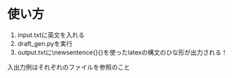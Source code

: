 # 使い方
1. input.txtに英文を入れる
2. draft_gen.pyを実行
3. output.txtに\newsentence{}{}を使ったlatexの構文のひな形が出力される！

入出力例はそれぞれのファイルを参照のこと
